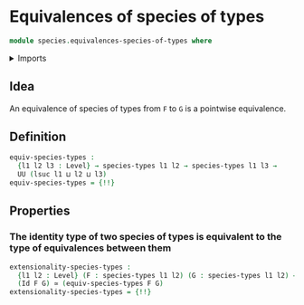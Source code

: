 # Equivalences of species of types

```agda
module species.equivalences-species-of-types where
```

<details><summary>Imports</summary>

```agda
open import foundation.equivalences
open import foundation.identity-types
open import foundation.univalence
open import foundation.universe-levels

open import species.species-of-types
```

</details>

## Idea

An equivalence of species of types from `F` to `G` is a pointwise equivalence.

## Definition

```agda
equiv-species-types :
  {l1 l2 l3 : Level} → species-types l1 l2 → species-types l1 l3 →
  UU (lsuc l1 ⊔ l2 ⊔ l3)
equiv-species-types = {!!}
```

## Properties

### The identity type of two species of types is equivalent to the type of equivalences between them

```agda
extensionality-species-types :
  {l1 l2 : Level} (F : species-types l1 l2) (G : species-types l1 l2) →
  (Id F G) ≃ (equiv-species-types F G)
extensionality-species-types = {!!}
```
